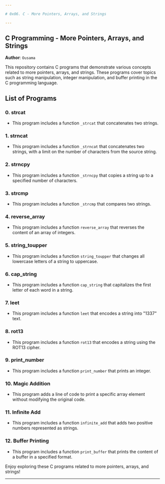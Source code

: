 ```yaml
---

# 0x06. C - More Pointers, Arrays, and Strings

---
```


## C Programming - More Pointers, Arrays, and Strings

**Author**: `Ousama`

This repository contains C programs that demonstrate various concepts related to more pointers, arrays, and strings. These programs cover topics such as string manipulation, integer manipulation, and buffer printing in the C programming language.

## List of Programs

### 0. strcat
- This program includes a function `_strcat` that concatenates two strings.

### 1. strncat
- This program includes a function `_strncat` that concatenates two strings, with a limit on the number of characters from the source string.

### 2. strncpy
- This program includes a function `_strncpy` that copies a string up to a specified number of characters.

### 3. strcmp
- This program includes a function `_strcmp` that compares two strings.

### 4. reverse_array
- This program includes a function `reverse_array` that reverses the content of an array of integers.

### 5. string_toupper
- This program includes a function `string_toupper` that changes all lowercase letters of a string to uppercase.

### 6. cap_string
- This program includes a function `cap_string` that capitalizes the first letter of each word in a string.

### 7. leet
- This program includes a function `leet` that encodes a string into "1337" text.

### 8. rot13
- This program includes a function `rot13` that encodes a string using the ROT13 cipher.

### 9. print_number
- This program includes a function `print_number` that prints an integer.

### 10. Magic Addition
- This program adds a line of code to print a specific array element without modifying the original code.

### 11. Infinite Add
- This program includes a function `infinite_add` that adds two positive numbers represented as strings.

### 12. Buffer Printing
- This program includes a function `print_buffer` that prints the content of a buffer in a specified format.

Enjoy exploring these C programs related to more pointers, arrays, and strings!

---
